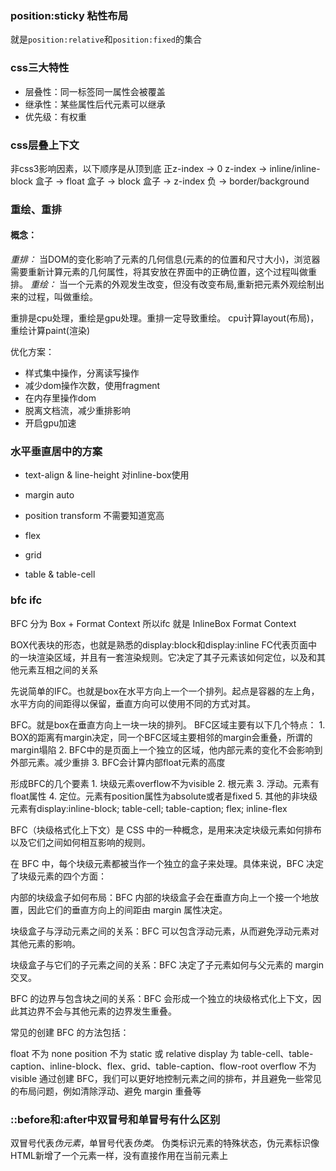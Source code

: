 
### position:sticky 粘性布局

就是`position:relative`和`position:fixed`的集合


### css三大特性
* 层叠性：同一标签同一属性会被覆盖
* 继承性：某些属性后代元素可以继承
* 优先级：有权重

### css层叠上下文
非css3影响因素，以下顺序是从顶到底
正z-index -> 0 z-index -> inline/inline-block 盒子 -> float 盒子 -> block 盒子 -> z-index 负 -> border/background

### 重绘、重排

#### 概念：
*重排：* 当DOM的变化影响了元素的几何信息(元素的的位置和尺寸大小)，浏览器需要重新计算元素的几何属性，将其安放在界面中的正确位置，这个过程叫做重排。
*重绘：* 当一个元素的外观发生改变，但没有改变布局,重新把元素外观绘制出来的过程，叫做重绘。

重排是cpu处理，重绘是gpu处理。重排一定导致重绘。
cpu计算layout(布局)，重绘计算paint(渲染)

优化方案：
  * 样式集中操作，分离读写操作
  * 减少dom操作次数，使用fragment
  * 在内存里操作dom
  * 脱离文档流，减少重排影响
  * 开启gpu加速


### 水平垂直居中的方案

* text-align & line-height
  对inline-box使用

* margin auto

* position transform 
  不需要知道宽高

* flex

* grid

* table & table-cell

### bfc ifc

BFC 分为 Box + Format Context 所以ifc 就是 InlineBox Format Context

BOX代表块的形态，也就是熟悉的display:block和display:inline
FC代表页面中的一块渲染区域，并且有一套渲染规则。它决定了其子元素该如何定位，以及和其他元素互相之间的关系

先说简单的IFC。也就是box在水平方向上一个一个排列。起点是容器的左上角，水平方向的间距得以保留，垂直方向可以使用不同的方式对其。

BFC。就是box在垂直方向上一块一块的排列。
  BFC区域主要有以下几个特点：
    1. BOX的距离有margin决定，同一个BFC区域主要相邻的margin会重叠，所谓的margin塌陷
    2. BFC中的是页面上一个独立的区域，他内部元素的变化不会影响到外部元素。减少重排
    3. BFC会计算内部float元素的高度

  形成BFC的几个要素
    1. 块级元素overflow不为visible
    2. 根元素
    3. 浮动。元素有float属性
    4. 定位。元素有position属性为absolute或者是fixed
    5. 其他的非块级元素有display:inline-block; table-cell; table-caption; flex; inline-flex

BFC（块级格式化上下文）是 CSS 中的一种概念，是用来决定块级元素如何排布以及它们之间如何相互影响的规则。

在 BFC 中，每个块级元素都被当作一个独立的盒子来处理。具体来说，BFC 决定了块级元素的四个方面：

内部的块级盒子如何布局：BFC 内部的块级盒子会在垂直方向上一个接一个地放置，因此它们的垂直方向上的间距由 margin 属性决定。

块级盒子与浮动元素之间的关系：BFC 可以包含浮动元素，从而避免浮动元素对其他元素的影响。

块级盒子与它们的子元素之间的关系：BFC 决定了子元素如何与父元素的 margin 交叉。

BFC 的边界与包含块之间的关系：BFC 会形成一个独立的块级格式化上下文，因此其边界不会与其他元素的边界发生重叠。

常见的创建 BFC 的方法包括：

float 不为 none
position 不为 static 或 relative
display 为 table-cell、table-caption、inline-block、flex、grid、table-caption、flow-root
overflow 不为 visible
通过创建 BFC，我们可以更好地控制元素之间的排布，并且避免一些常见的布局问题，例如清除浮动、避免 margin 重叠等

### ::before和:after中双冒号和单冒号有什么区别

双冒号代表*伪元素*，单冒号代表*伪类*。
伪类标识元素的特殊状态，伪元素标识像HTML新增了一个元素一样，没有直接作用在当前元素上